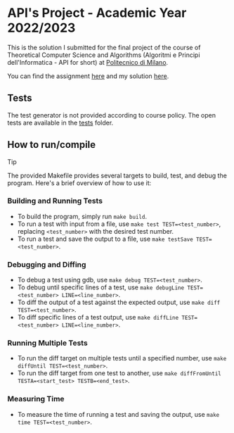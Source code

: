 # API's Project - Academic Year 2022/2023
This is the solution I submitted for the final project of the course of Theoretical Computer Science and Algorithms (Algoritmi e Principi dell'Informatica - API for short) at [Politecnico di Milano](polimi.it).   

You can find the assignment [here](Assignment.pdf) and my solution [here](main.c). 

## Tests

The test generator is not provided according to course policy. The open tests are available in the [tests](Tests) folder.


## How to run/compile
>[!TIP]
> The provided Makefile provides several targets to build, test, and debug the program. Here's a brief overview of how to use it:

### Building and Running Tests

* To build the program, simply run `make build`.
* To run a test with input from a file, use `make test TEST=<test_number>`, replacing `<test_number>` with the desired test number.
* To run a test and save the output to a file, use `make testSave TEST=<test_number>`.

### Debugging and Diffing

* To debug a test using gdb, use `make debug TEST=<test_number>`.
* To debug until specific lines of a test, use `make debugLine TEST=<test_number> LINE=<line_number>`.
* To diff the output of a test against the expected output, use `make diff TEST=<test_number>`.
* To diff specific lines of a test output, use `make diffLine TEST=<test_number> LINE=<line_number>`.

### Running Multiple Tests

* To run the diff target on multiple tests until a specified number, use `make diffUntil TEST=<test_number>`.
* To run the diff target from one test to another, use `make diffFromUntil TESTA=<start_test> TESTB=<end_test>`.

### Measuring Time

* To measure the time of running a test and saving the output, use `make time TEST=<test_number>`.


